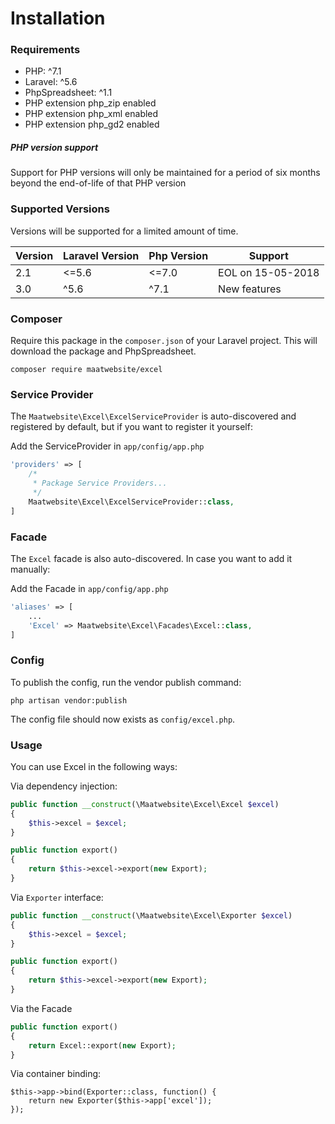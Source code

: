 # Installation

### Requirements

* PHP: ^7.1
* Laravel: ^5.6
* PhpSpreadsheet: ^1.1
* PHP extension php_zip enabled
* PHP extension php_xml enabled
* PHP extension php_gd2 enabled

##### PHP version support
Support for PHP versions will only be maintained for a period of six months beyond the end-of-life of that PHP version

### Supported Versions

Versions will be supported for a limited amount of time.

| Version | Laravel Version | Php Version | Support |
|---- |----|----|----|
| 2.1 | <=5.6 | <=7.0 | EOL on 15-05-2018 |
| 3.0 | ^5.6 |  ^7.1 | New features |

### Composer

Require this package in the `composer.json` of your Laravel project. This will download the package and PhpSpreadsheet.

```
composer require maatwebsite/excel
```

### Service Provider

The `Maatwebsite\Excel\ExcelServiceProvider` is auto-discovered and registered by default, but if you want to register it yourself:

Add the ServiceProvider in `app/config/app.php`

```php
'providers' => [
    /*
     * Package Service Providers...
     */
    Maatwebsite\Excel\ExcelServiceProvider::class,
]
```

### Facade

The `Excel` facade is also auto-discovered. In case you want to add it manually:

Add the Facade in `app/config/app.php`

```php
'aliases' => [
    ...
    'Excel' => Maatwebsite\Excel\Facades\Excel::class,
]
```

### Config

To publish the config, run the vendor publish command:

```
php artisan vendor:publish
```

The config file should now exists as `config/excel.php`.

### Usage

You can use Excel in the following ways:

Via dependency injection:

```php
public function __construct(\Maatwebsite\Excel\Excel $excel)
{
    $this->excel = $excel;
}

public function export()
{
    return $this->excel->export(new Export);
}

```

Via `Exporter` interface:

```php
public function __construct(\Maatwebsite\Excel\Exporter $excel)
{
    $this->excel = $excel;
}

public function export()
{
    return $this->excel->export(new Export);
}

```

Via the Facade

```php
public function export()
{
    return Excel::export(new Export);
}
```

Via container binding:

```
$this->app->bind(Exporter::class, function() {
    return new Exporter($this->app['excel']);
});
```
